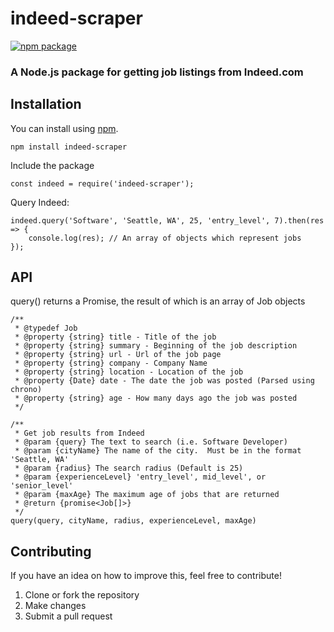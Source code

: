 # indeed-scraper
[![npm package](https://nodei.co/npm/indeed-scraper.png?downloads=true&downloadRank=true&stars=true)](https://nodei.co/npm/request/)

### A Node.js package for getting job listings from Indeed.com

## Installation

You can install using [npm](https://www.npmjs.com/package/indeed-scraper).
```
npm install indeed-scraper
```
Include the package
```
const indeed = require('indeed-scraper');
```
Query Indeed:
```
indeed.query('Software', 'Seattle, WA', 25, 'entry_level', 7).then(res => {
	console.log(res); // An array of objects which represent jobs
});
```

## API
query() returns a Promise, the result of which is an array of Job objects
```
/**
 * @typedef Job
 * @property {string} title - Title of the job
 * @property {string} summary - Beginning of the job description
 * @property {string} url - Url of the job page
 * @property {string} company - Company Name
 * @property {string} location - Location of the job
 * @property {Date} date - The date the job was posted (Parsed using chrono)
 * @property {string} age - How many days ago the job was posted
 */

/**
 * Get job results from Indeed
 * @param {query} The text to search (i.e. Software Developer)
 * @param {cityName} The name of the city.  Must be in the format 'Seattle, WA'
 * @param {radius} The search radius (Default is 25)
 * @param {experienceLevel} 'entry_level', mid_level', or 'senior_level'
 * @param {maxAge} The maximum age of jobs that are returned
 * @return {promise<Job[]>}  
 */
query(query, cityName, radius, experienceLevel, maxAge)
```

## Contributing
If you have an idea on how to improve this, feel free to contribute!

1. Clone or fork the repository
2. Make changes
3. Submit a pull request